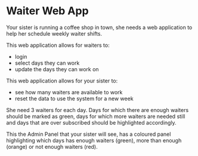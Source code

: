 <h1>Waiter Web App</h1>

<p>Your sister is running a coffee shop in town, she needs a web application to help her schedule weekly waiter shifts.</p>

<p>This web application allows for waiters to:</p>

<ul>
	<li>login</li>
	<li>select days they can work</li>
	<li>update the days they can work on</li>
</ul>

<p>This web application allows for your sister to:</p>
<ul>
	<li>see how many waiters are available to work</li>
	<li>reset the data to use the system for a new week</li>
</ul>

<p>She need 3 waiters for each day. Days for which there are enough waiters should be marked as green, days for which more waiters are needed still and days that are over subscribed should be highlighted accordingly.</p>

<p>This the Admin Panel that your sister will see, has a coloured panel highlighting which days has enough waiters (green), more than enough (orange) or not enough waiters (red).
</p>
